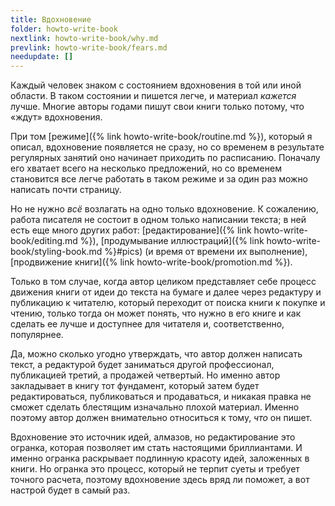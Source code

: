 ```yaml
---
title: Вдохновение
folder: howto-write-book
nextlink: howto-write-book/why.md
prevlink: howto-write-book/fears.md
needupdate: []
---
```


Каждый человек знаком с состоянием вдохновения в той или иной области.
В таком состоянии и пишется легче, и материал *кажется* лучше.  Многие
авторы годами пишут свои книги только потому, что «ждут» вдохновения.

При том [режиме]({% link howto-write-book/routine.md %}), который я
описал, вдохновение появляется не сразу, но со временем в результате
регулярных занятий оно начинает приходить по расписанию.  Поначалу его
хватает всего на несколько предложений, но со временем становится все
легче работать в таком режиме и за один раз можно написать почти
страницу.

Но не нужно *всё* возлагать на одно только вдохновение.  К сожалению,
работа писателя не состоит в одном только написании текста; в ней есть
еще много других работ: [редактирование]({% link
howto-write-book/editing.md %}), [продумывание иллюстраций]({% link
howto-write-book/styling-book.md %}#pics) (и время от времени их выполнение),
[продвижение книги]({% link howto-write-book/promotion.md %}).

Только в том случае, когда автор целиком представляет себе процесс
движения книги от идеи до текста на бумаге и далее через редактуру и
публикацию к читателю, который переходит от поиска книги к покупке и
чтению, только тогда он может понять, что нужно в его книге и как
сделать ее лучше и доступнее для читателя и, соответственно,
популярнее.

Да, можно сколько угодно утверждать, что автор должен написать текст,
а редактурой будет заниматься другой профессионал, публикацией третий,
а продажей четвертый.  Но именно автор закладывает в книгу тот
фундамент, который затем будет редактироваться, публиковаться и
продаваться, и никакая правка не сможет сделать блестящим изначально
плохой материал.  Именно поэтому автор должен внимательно относиться к
тому, *что* он пишет.

Вдохновение это источник идей, алмазов, но редактирование это огранка,
которая позволяет им стать настоящими бриллиантами.  И именно огранка
раскрывает подлинную красоту идей, заложенных в книги.  Но огранка это
процесс, который не терпит суеты и требует точного расчета, поэтому
вдохновение здесь вряд ли поможет, а вот настрой будет в самый раз.
